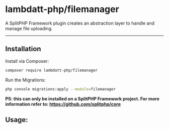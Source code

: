 # lambdatt-php/filemanager

A SplitPHP Framework plugin creates an abstraction layer to handle and manage file uploading.

---

## Installation

Install via Composer:

```bash
composer require lambdatt-php/filemanager
```

Run the Migrations:
```bash
php console migrations:apply --module=filemanager
```

**PS: this can only be installed on a SplitPHP Framework project. For more information refer to: https://github.com/splitphp/core**

## Usage:
